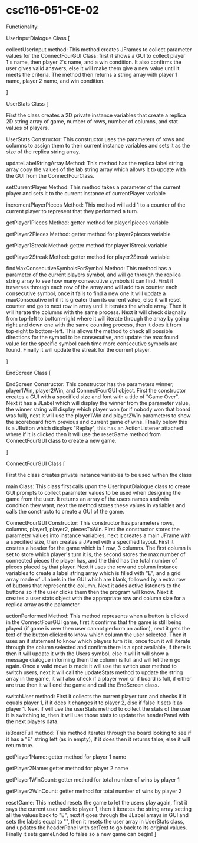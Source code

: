 # csc116-051-CE-02
Functionality:

UserInputDialogue Class [

collectUserInput method: This method creates JFrames to collect parameter values for the ConnectFourGUI Class:  first it shows a GUI to collect player 1's name, then player 2's name, and a win condition. It also confirms the user gives valid answers, else it will make them give a new value until it meets the criteria. The method then returns a string array with player 1 name, player 2 name, and win condition.

]

UserStats Class [

First the class creates a 2D private instance variables that create a replica 2D string array of game, number of rows, number of columns, and stat values of players.

UserStats Constructor: This constructor uses the parameters of rows and columns to assign them to their current instance variables and sets it as the size of the replica string array.

updateLabelStringArray Method: This method has the replica label string array copy the values of the lab string array which allows it to update with the GUI from the ConnectFourClass. 

setCurrentPlayer Method: This method takes a parameter of the current player and sets it to the current instance of currentPlayer variable

incrementPlayerPieces Method: This method will add 1 to a counter of the current player to represent that they performed a turn.

getPlayer1Pieces Method: getter method for player1pieces variable

getPlayer2Pieces Method: getter method for player2pieces variable

getPlayer1Streak Method: getter method for player1Streak variable

getPlayer2Streak Method: getter method for player2Streak variable

findMaxConsecutiveSymbolsForSymbol Method: This method has a parameter of the current players symbol, and will go through the replica string array to see how many consecutive symbols it can find. First it traverses through each row of the array and will add to a counter each consecutive symbol, once it fails to find a new one it will update a maxConsecutive int if it is greater than its current value, else it will reset counter and go to next row in array until it iterates the whole array. Then it will iterate the columns with the same process. Next it will check diagnally from top-left to bottom-right where it will iterate through the array by going right and down one with the same counting process, then it does it from top-right to bottom-left. This allows the method to check all possible directions for the symbol to be consecutive, and update the max found value for the specific symbol each time more consecutive symbols are found. Finally it will update the streak for the current player. 

]

EndScreen Class [

EndScreen Constructor: This constructor has the parameters winner, player1Win, player2Win, and ConnectFourGUI object. First the constructor creates a GUI with a specified size and font with a title of "Game Over". Next it has a JLabel which will display the winner from the parameter value, the winner string will display which player won (or if nobody won that board was full), next it will use the player1Win and player2Win parameters to show the scoreboard from previous and current game of wins. FInally below this is a JButton which displays "Replay", this has an ActionListener attached where if it is clicked then it will use the resetGame method from ConnectFourGUI class to create a new game. 

]

ConnectFourGUI Class [

First the class creates private instance variables to be used withen the class

main Class: This class first calls upon the UserInputDialogue class to create GUI prompts to collect parameter values to be used when designing the game from the user. It returns an array of the users names and win condition they want, next the method stores these values in variables and calls the constructo to create a GUI of the game.

ConnectFourGUI Constructor: This constructor has parameters rows, columns, player1, player2, piecesToWin. First the constructor stores the parameter values into instance variables, next it creates a main JFrame with a specified size, then creates a JPanel with a specified layout. First it creates a header for the game which is 1 row, 3 columns. The first column is set to store which player's turn it is, the second stores the max number of connected pieces the player has, and the third has the total number of pieces placed by that player. Next it uses the row and column instance variables to create a label string array which is filled with "E", and a grid array made of JLabels in the GUI which are blank, followed by a extra row of buttons that represent the column. Next it adds active listeners to the buttons so if the user clicks them then the program will know. Next it creates a user stats object with the appropriate row and column size for a replica array as the parameter. 

actionPerformed Method: This method represents when a button is clicked in the ConnectFourGUI game, first it confirms that the game is still being played (if game is over then user cannot perform an action), next it gets the text of the button clicked to know which column the user selected. Then it uses an if statement to know which players turn it is, once foun it will iterate through the column selected and confirm there is a spot available, if there is then it will update it with the Users symbol, else it will it will show a message dialogue informing them the column is full and will let them go again. Once a valid move is made it will use the switch user method to switch users, next it will call the updateStats method to update the string array in the game, it will also check if a player won or if board is full, if either are true then it will end the game and call the EndScreen class. 

switchUser method: First it collects the current player turn and checks if it equals player 1, if it does it changes it to player 2, else if false it sets it as player 1. Next if will use the userStats method to collect the stats of the user it is switching to, then it will use those stats to update the headerPanel with the next players data. 

isBoardFull method: This method iterates through the board looking to see if it has a "E" string left (as in empty), if it does then it returns false, else it will return true.

getPlayer1Name: getter method for player 1 name

getPlayer2Name: getter method for player 2 name

getPlayer1WinCount: getter method for total number of wins by player 1

getPlayer2WinCount: getter method for total number of wins by player 2

resetGame: This method resets the game to let the users play again, first it says the current user back to player 1, then it iterates the string array setting all the values back to "E", next it goes through the JLabel arrays in GUI and sets the labels equal to "", then it resets the user array in UserStats class, and updates the headerPanel with setText to go back to its original values. Finally it sets gameEnded to false so a new game can begin!
]
